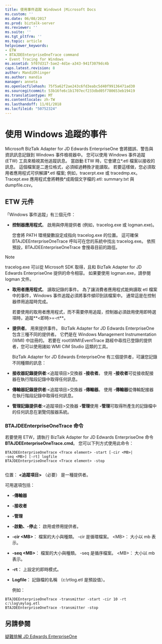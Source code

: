 ```yaml
---
title: 使用事件追蹤 Windows4 |Microsoft Docs
ms.custom: ''
ms.date: 06/08/2017
ms.prod: biztalk-server
ms.reviewer: ''
ms.suite: ''
ms.tgt_pltfrm: ''
ms.topic: article
helpviewer_keywords:
- ETW
- BTAJDEEnterpriseOneTrace command
- Event Tracing for Windows
ms.assetid: 5f07d317-5ae2-4d1e-a343-941f3079dc4b
caps.latest.revision: 8
author: MandiOhlinger
ms.author: mandia
manager: anneta
ms.openlocfilehash: 75f5a62f2ae243c6fd3eabc5d40f99136471ad30
ms.sourcegitcommit: 53b16fe6c1b1707ecf233dbd05f780653eb19419
ms.translationtype: MT
ms.contentlocale: zh-TW
ms.lasthandoff: 11/01/2018
ms.locfileid: "50752324"
---
```

# <a name="using-event-tracing-for-windows"></a>使用 Windows 追蹤的事件
Microsoft BizTalk Adapter for JD Edwards EnterpriseOne 會將錯誤、警告與資訊訊息記錄到 Windows 事件檢視器中。 您可以使用 Windows 事件追蹤 (ETW) 工具來檢視其他追蹤訊息。 當啟動 ETW 時，它會建立\*.etl 檔案以接收的訊息。 這個檔案是二進位格式，必須經過轉換才能讀取。 若要這樣做，您必須取用者應用程式可供解譯\*.etl 檔案; 例如，tracerpt.exe 或 tracedmp.ex。 Tracept.exe 應用程式會將轉換\*成兩個文字檔的.etl: summary.txt 與 dumpfile.csv。  
  
## <a name="etw-components"></a>ETW 元件  
 「Windows 事件追蹤」有三個元件：  
  
-   **控制器應用程式**。 啟用與停用提供者 (例如，tracelog.exe 或 logman.exe)。  
  
     您會將 PATH 環境變數設定成指向 tracelog.exe 的位置。 這可確保 BTAJDEEnterpriseOneTrace 呼叫可在您的系統中找出 tracelog.exe。 依照預設，BTAJDEEnterpriseOneTrace 會搜尋目前的路徑。  
  
> [!NOTE]
>  tracelog.exe 可以從 Microsoft SDK 取得，且和 BizTalk Adapter  for JD Edwards EnterpriseOne 提供的命令相容。 如果要使用 logman.exe，請參閱 logman 文件。  
  
- **取用者應用程式**。 讀取記錄的事件。 為了讓消費者應用程式能夠讀取 etl 檔案中的事件，Windows 事件追蹤必須將事件傾印到該檔案中。 通常這是在控制器停用追蹤時完成。  
  
   若要使用的取用者應用程式，而不需要停用追蹤，控制器必須啟用使用即時選項時，追蹤**\<即時\>=-rt**。  
  
- **提供者**。 用來提供事件。 BizTalk Adapter for JD Edwards EnterpriseOne 包含三種不同的提供者。 它們是在 Windows Management Instrumentation (WMI) 中註冊的。 若要在 root\WMI\EventTrace 路經中尋找已登錄的提供者，您可以使用諸如 WMI CIM Studio 這類的工具。  
  
  BizTalk Adapter  for JD Edwards EnterpriseOne 有三個提供者，可讓您記錄不同種類的訊息：  
  
- **接收器記錄提供者**:\<追蹤項目\>交換器 **-接收者**。 使用 **-接收者**可從接收配接器在執行階段記錄中取得任何訊息。  
  
- **傳輸器記錄提供者**:\<追蹤項目\>交換器 **-傳輸器**。 使用 **-傳輸器**從傳輸配接器在執行階段記錄中取得任何訊息。  
  
- **管理記錄提供者**:\<追蹤項目\>交換器 **-管理**使用 **-管理**可取得所產生的記錄檔中的任何訊息在瀏覽伺服器系統。  
  
### <a name="btajdeenterpriseonetrace-command"></a>BTAJDEEnterpriseOneTrace 命令  
 若要使用 ETW，請執行 BizTalk Adapter for JD Edwards EnterpriseOne 命令**BTAJDEEnterpriseOneTrace.cmd**。 您可以下列方式使用此命令：  
  
```  
BTAJDEEnterpriseOneTrace <Trace element> -start [-cir <MB>|   
-seq <MB>] [-rt] logfile  
BTAJDEEnterpriseOneTrace <Trace element> -stop  
  
```  
  
 位置： **\<追蹤項目\>** （必要） 是一種提供者。  
  
 可用選項包括：  
  
- **-傳輸器**  
  
- **-接收者**  
  
- **-管理**  
  
- **-啟動、-停止**： 啟用或停用提供者。  
  
- **-cir \<MB\>**： 檔案的大小與種類。 -cir 是循環檔案。 \<MB\>： 大小以 mb 表示。  
  
- **-seq \<MB\>**： 檔案的大小與種類。 -seq 是循序檔案。 \<MB\>： 大小以 mb 表示。  
  
- **-rt**： 上設定的即時模式。  
  
- **Logfile**： 記錄檔的名稱 （c:\rtlog.etl 是預設值）。  
  
  例如：  
  
```  
BTAJDEEnterpriseOneTrace -transmitter -start -cir 10 -rt c:\log\mylog.etl  
BTAJDEEnterpriseOneTrace -transmitter -stop  
```  
  
## <a name="see-also"></a>另請參閱  
 [疑難排解 JD Edwards EnterpriseOne](../core/troubleshooting-jd-edwards-enterpriseone.md)